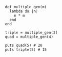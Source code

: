     def multiple_gen(m)
      lambda do |n|
        n * m
      end
    end

    triple = multiple_gen(3)
    quad = multiple_gen(4)

    puts quad(5) # 20
    puts triple(5) # 15